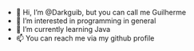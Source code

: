 - 👋 Hi, I’m @Darkguib, but you can call me Guilherme
- 👀 I’m interested in programming in general
- 🌱 I’m currently learning Java
- 📫 You can reach me via my github profile

<!---
Darkguib/Darkguib is a ✨ special ✨ repository because its `README.md` (this file) appears on your GitHub profile.
You can click the Preview link to take a look at your changes.
--->
